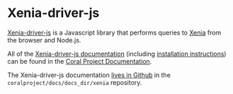 # Xenia-driver-js

[Xenia-driver-js](https://github.com/coralproject/xenia-driver-js) is a Javascript library that performs queries to [Xenia](https://github.com/coralproject/xenia) from the browser and Node.js.

All of the [Xenia-driver-js documentation](https://coralprojectdocs.herokuapp.com/xenia/xenia-driver-js/) (including [installation instructions](https://coralprojectdocs.herokuapp.com/xenia/xenia-driver-js-install/)) can be found in the [Coral Project Documentation](https://coralprojectdocs.herokuapp.com/).

The Xenia-driver-js documentation [lives in Github](https://github.com/coralproject/docs/tree/master/docs_dir/xenia) in the `coralproject/docs/docs_dir/xenia` repository.

